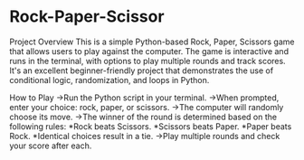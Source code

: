 # Rock-Paper-Scissor
Project Overview
This is a simple Python-based Rock, Paper, Scissors game that allows users to play against the computer. The game is interactive and runs in the terminal, with options to play multiple rounds and track scores. It's an excellent beginner-friendly project that demonstrates the use of conditional logic, randomization, and loops in Python.

How to Play
->Run the Python script in your terminal.
->When prompted, enter your choice: rock, paper, or scissors.
->The computer will randomly choose its move.
->The winner of the round is determined based on the following rules:
   *Rock beats Scissors.
   *Scissors beats Paper.
   *Paper beats Rock.
   *Identical choices result in a tie.
->Play multiple rounds and check your score after each.

